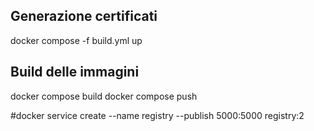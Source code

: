 ## Generazione certificati

docker compose -f build.yml up

## Build delle immagini

docker compose build
docker compose push


#docker service create --name registry --publish 5000:5000 registry:2
